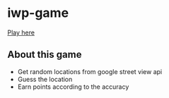 # iwp-game

[Play here](http://world-atlas.surge.sh/)

## About this game
* Get random locations from google street view api
* Guess the location
* Earn points according to the accuracy
